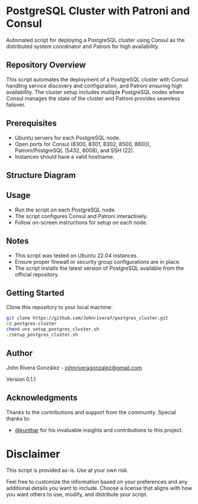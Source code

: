 # PostgreSQL Cluster with Patroni and Consul
Automated script for deploying a PostgreSQL cluster using Consul as the distributed system coordinator and Patroni for high availability.

## Repository Overview
This script automates the deployment of a PostgreSQL cluster with Consul handling service discovery and configuration, and Patroni ensuring high availability. The cluster setup includes multiple PostgreSQL nodes where Consul manages the state of the cluster and Patroni provides seamless failover.

## Prerequisites
- Ubuntu servers for each PostgreSQL node.
- Open ports for Consul (8300, 8301, 8302, 8500, 8600), Patroni/PostgreSQL (5432, 8008), and SSH (22).
- Instances should have a valid hostname.

## Structure Diagram


## Usage
- Run the script on each PostgreSQL node.
- The script configures Consul and Patroni interactively.
- Follow on-screen instructions for setup on each node.

## Notes
- This script was tested on Ubuntu 22.04 instances.
- Ensure proper firewall or security group configurations are in place.
- The script installs the latest version of PostgreSQL available from the official repository.

## Getting Started
Clone this repository to your local machine:
```bash
git clone https://github.com/Johnrivera7/postgres_cluster.git
cd postgres-cluster
chmod u+x setup_postgres_cluster.sh
./setup_postgres_cluster.sh
```

## Author
John Rivera González - johnriveragonzalez@gmail.com

Version
0.1.1

## Acknowledgments

Thanks to the contributions and support from the community. Special thanks to:
- [@kunthar](https://github.com/kunthar) for his invaluable insights and contributions to this project.

# Disclaimer
This script is provided as-is. Use at your own risk.

Feel free to customize the information based on your preferences and any additional details you want to include. Choose a license that aligns with how you want others to use, modify, and distribute your script.
